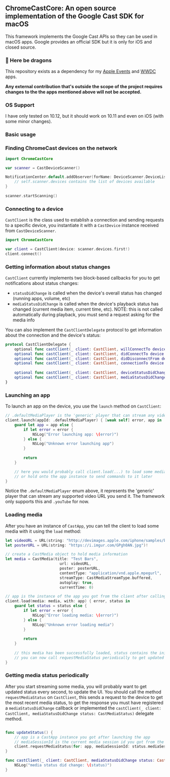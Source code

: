 ## ChromeCastCore: An open source implementation of the Google Cast SDK for macOS

This framework implements the Google Cast APIs so they can be used in macOS apps. Google provides an official SDK but it is only for iOS and closed source.

### 🐉 Here be dragons

This repository exists as a dependency for my [Apple Events](https://github.com/insidegui/AppleEvents) and [WWDC](/insidegui/WWDC) apps.

**Any external contribution that's outside the scope of the project  requires changes to the the apps mentioned above will not be accepted.**

### OS Support

I have only tested on 10.12, but it should work on 10.11 and even on iOS (with some minor changes).

### Basic usage

### Finding ChromeCast devices on the network

```swift
import ChromeCastCore

var scanner = CastDeviceScanner()

NotificationCenter.default.addObserver(forName: DeviceScanner.DeviceListDidChange, object: scanner, queue: nil) { [unowned self] _ in
	// self.scanner.devices contains the list of devices available
}
        
scanner.startScanning()
```

### Connecting to a device

`CastClient` is the class used to establish a connection and sending requests to a specific device, you instantiate it with a `CastDevice` instance received from `CastDeviceScanner`.

```swift
import ChromeCastCore

var client = CastClient(device: scanner.devices.first!)
client.connect()
```

### Getting information about status changes

`CastClient` currently implements two block-based callbacks for you to get notifications about status changes:

* `statusDidChange` is called when the device's overall status has changed (running apps, volume, etc)
* `mediaStatusDidChange` is called when the device's playback status has changed (current media item, current time, etc). NOTE: this is not called automatically during playback, you must send a request asking for the media info

You can also implement the `CastClientDelegate` protocol to get information about the connection and the device's status:

```swift
protocol CastClientDelegate {    
    optional func castClient(_ client: CastClient, willConnectTo device: CastDevice)
    optional func castClient(_ client: CastClient, didConnectTo device: CastDevice)
    optional func castClient(_ client: CastClient, didDisconnectFrom device: CastDevice)
    optional func castClient(_ client: CastClient, connectionTo device: CastDevice, didFailWith error: NSError)
    
    optional func castClient(_ client: CastClient, deviceStatusDidChange status: CastStatus)
    optional func castClient(_ client: CastClient, mediaStatusDidChange status: CastMediaStatus)
}
```

### Launching an app

To launch an app on the device, you use the `launch` method on `CastClient`:

```swift
// .defaultMediaPlayer is the 'generic' player that can stream any video URL of a supported type
client.launch(appId: .defaultMediaPlayer) { [weak self] error, app in
    guard let app = app else {
        if let error = error {
            NSLog("Error launching app: \(error)")
        } else {
            NSLog("Unknown error launching app")
        }
        
        return
    }

    // here you would probably call client.load(...) to load some media with the app,
	// or hold onto the app instance to send commands to it later
}
```

Notice the `.defaultMediaPlayer` enum above, it represents the 'generic' player that can stream any supported video URL you send it. The framework only supports this and `.youTube` for now.

### Loading media

After you have an instance of `CastApp`, you can tell the client to load some media with it using the `load` method:

```swift
let videoURL = URL(string: "http://devimages.apple.com/iphone/samples/bipbop/bipbopall.m3u8")!
let posterURL = URL(string: "https://i.imgur.com/GPgh0AN.jpg")!

// create a CastMedia object to hold media information
let media = CastMedia(title: "Test Bars", 
						url: videoURL, 
						poster: posterURL, 
						contentType: "application/vnd.apple.mpegurl", 
						streamType: CastMediaStreamType.buffered, 
						autoplay: true, 
						currentTime: 0)

// app is the instance of the app you got from the client after calling launch, or from the status callbacks
client.load(media: media, with: app) { error, status in
    guard let status = status else {
        if let error = error {
            NSLog("Error loading media: \(error)")
        } else {
            NSLog("Unknown error loading media")
        }
        
        return
    }
    
    // this media has been successfully loaded, status contains the initial status for this media
	// you can now call requestMediaStatus periodically to get updated media status
}
```

### Getting media status periodically

After you start streaming some media, you will probably want to get updated status every second, to update the UI. You should call the method `requestMediaStatus` on `CastClient`, this sends a request to the device to get the most recent media status, to get the response you must have registered a `mediaStatusDidChange` callback or implemented the `castClient(_ client: CastClient, mediaStatusDidChange status: CastMediaStatus)` delegate method.

```swift

func updateStatus() {
	// app is a CastApp instance you got after launching the app
	// mediaSessionId is the current media session id you got from the latest CastStatus
	client.requestMediaStatus(for: app, mediaSessionId: status.mediaSessionId)
}

func castClient(_ client: CastClient, mediaStatusDidChange status: CastMediaStatus) {
	NSLog("media status did change: \(status)")
}
```
